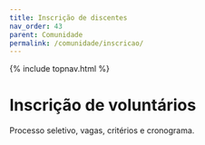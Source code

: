 ```yaml
---
title: Inscrição de discentes
nav_order: 43
parent: Comunidade
permalink: /comunidade/inscricao/
---
```


{% include topnav.html %}

# Inscrição de voluntários
Processo seletivo, vagas, critérios e cronograma.
